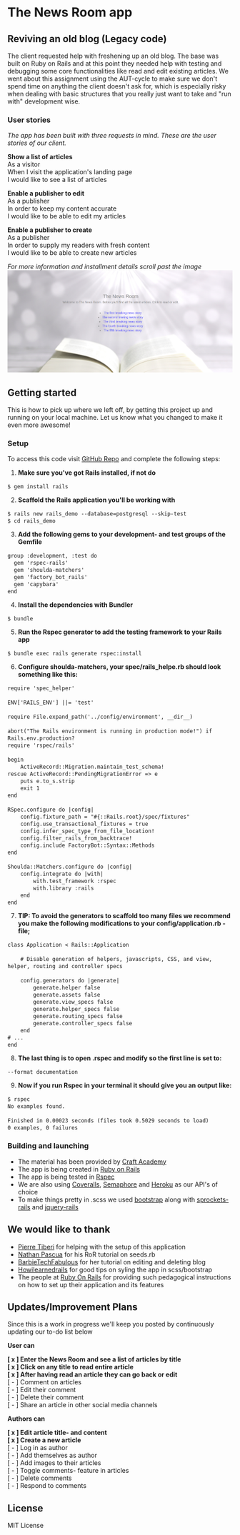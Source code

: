 # The News Room app
## Reviving an old blog (Legacy code)
The client requested help with freshening up an old blog. The base was built on Ruby on Rails and at this point they needed help with testing and debugging some core functionalities like read and edit existing articles. We went about this assignment using the AUT-cycle to make sure we don't spend time on anything the client doesn't ask for, which is especially risky when dealing with basic structures that you really just want to take and "run with" development wise.

### User stories
*The app has been built with three requests in mind. These are the user stories of our client.*

**Show a list of articles**<br>
As a visitor <br>
When I visit the application's landing page <br>
I would like to see a list of articles

**Enable a publisher to edit**<br>
As a publisher<br>
In order to keep my content accurate<br>
I would like to be able to edit my articles

**Enable a publisher to create**<br>
As a publisher <br>
In order to supply my readers with fresh content <br>
I would like to be able to create new articles

*For more information and installment details scroll past the image*<br>
<img src="./app/assets/images/printscreen.jpg" width="" height=""><br>

## Getting started
This is how to pick up where we left off, by getting this project up and running on your local machine. Let us know what you changed to make it even more awesome! 
### Setup
To access this code visit [GitHub Repo](https://github.com/kfrostare/AUT-cycle) and complete the following steps:

1. **Make sure you've got Rails installed, if not do**
```
$ gem install rails
```
2. **Scaffold the Rails application you'll be working with**
```
$ rails new rails_demo --database=postgresql --skip-test
$ cd rails_demo
```
3. **Add the following gems to your development- and test groups of the Gemfile**
```
group :development, :test do
  gem 'rspec-rails'
  gem 'shoulda-matchers'
  gem 'factory_bot_rails'
  gem 'capybara' 
end
```
4. **Install the dependencies with Bundler**
```
$ bundle 
```
5. **Run the Rspec generator to add the testing framework to your Rails app**
```
$ bundle exec rails generate rspec:install

```
6. **Configure shoulda-matchers, your spec/rails_helpe.rb should look something like this:**
```
require 'spec_helper'

ENV['RAILS_ENV'] ||= 'test'

require File.expand_path('../config/environment', __dir__)

abort("The Rails environment is running in production mode!") if 				Rails.env.production?
require 'rspec/rails'

begin
	ActiveRecord::Migration.maintain_test_schema!
rescue ActiveRecord::PendingMigrationError => e
	puts e.to_s.strip
	exit 1
end

RSpec.configure do |config|
	config.fixture_path = "#{::Rails.root}/spec/fixtures"
	config.use_transactional_fixtures = true
	config.infer_spec_type_from_file_location!
	config.filter_rails_from_backtrace!
	config.include FactoryBot::Syntax::Methods
end

Shoulda::Matchers.configure do |config|
	config.integrate do |with|
		with.test_framework :rspec
		with.library :rails
	end
end
```
7. **TIP: To avoid the generators to scaffold too many files we recommend you make the following modifications to your config/application.rb -file;**
```
class Application < Rails::Application

	# Disable generation of helpers, javascripts, CSS, and view, helper, routing and controller specs

	config.generators do |generate|
		generate.helper false
		generate.assets false
		generate.view_specs false
		generate.helper_specs false
		generate.routing_specs false
		generate.controller_specs false
	end
# ...
end
```
8. **The last thing is to open .rspec and modify so the first line is set to:**
```
--format documentation
```
9. **Now if you run Rspec in your terminal it should give you an output like:**
```
$ rspec
No examples found.

Finished in 0.00023 seconds (files took 0.5029 seconds to load)
0 examples, 0 failures
```
### Building and launching
- The material has been provided by [Craft Academy](learn.craftacademy.co) <br>
- The app is being created in [Ruby on Rails](https://rubyonrails.org/) <br>
- The app is being tested in [Rspec](rspec.info) <br>
- We are also using [Coveralls](https://coveralls.io/), [Semaphore](https://coveralls.io/) and [Heroku](http://heroku.com/) as our API's of choice
- To make things pretty in .scss we used [bootstrap](https://rubygems.org/gems/bootstrap) along with [sprockets-rails](https://rubygems.org/gems/sprockets-rails) and [jquery-rails](https://rubygems.org/gems/jquery-rails)

## We would like to thank
- [Pierre Tiberi](https://github.com/pierre-1) for helping with the setup of this application
- [Nathan Pascua](https://www.youtube.com/watch?v=Dtcp3mJznCw) for his RoR tutorial on seeds.rb
- [BarbieTechFabulous](https://www.youtube.com/watch?v=xbW4K3h8hRU&list=PLRtV6ODziifub4Eav114vhu0BGypwCLph&index=3&t=351s) for her tutorial on editing and deleting blog
- [Howilearnedrails](https://howilearnedrails.wordpress.com/2014/01/18/add-a-background-image-to-a-ruby-on-rails-app-using-bootstrap-css/) for good tips on syling the app in scss/bootstrap
- The people at [Ruby On Rails](https://guides.rubyonrails.org/getting_started.html#updating-articles) for providing such pedagogical instructions on how to set up their application and its features

## Updates/Improvement Plans
Since this is a work in progress we'll keep you posted by continuously updating our to-do list below

**User can**

**[ x ] Enter the News Room and see a list of articles by title** <br>
**[ x ] Click on any title to read entire article** <br>
**[ x ] After having read an article they can go back or edit** <br>
[ - ] Comment on articles <br>
[ - ] Edit their comment <br>
[ - ] Delete their comment <br>
[ - ] Share an article in other social media channels <br>

**Authors can**

**[ x ] Edit article title- and content** <br>
**[ x ] Create a new article** <br>
[ - ] Log in as author <br>
[ - ] Add themselves as author <br>
[ - ] Add images to their articles <br>
[ - ] Toggle comments- feature in articles <br>
[ - ] Delete comments <br>
[ - ] Respond to comments <br>

## License
MIT License
